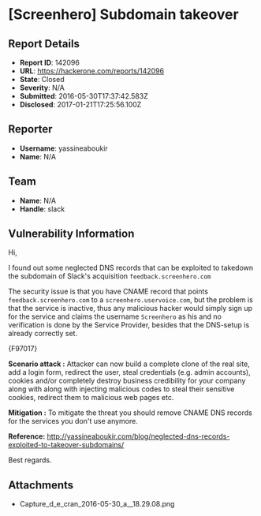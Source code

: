 # [Screenhero] Subdomain takeover

## Report Details
- **Report ID**: 142096
- **URL**: https://hackerone.com/reports/142096
- **State**: Closed
- **Severity**: N/A
- **Submitted**: 2016-05-30T17:37:42.583Z
- **Disclosed**: 2017-01-21T17:25:56.100Z

## Reporter
- **Username**: yassineaboukir
- **Name**: N/A

## Team
- **Name**: N/A
- **Handle**: slack

## Vulnerability Information
Hi,

I found out some neglected DNS records that can be exploited to takedown the subdomain of Slack's acquisition `feedback.screenhero.com`

The security issue is that you have CNAME record that points `feedback.screenhero.com` to a `screenhero.uservoice.com`, but the problem is that the service is inactive, thus any malicious hacker would simply sign up for the service and claims the username `Screenhero` as his and no verification is done by the Service Provider, besides that the DNS-setup is already correctly set.

{F97017}

**Scenario attack :**
Attacker can now build a complete clone of the real site, add a login form, redirect the user, steal credentials (e.g. admin accounts), cookies and/or completely destroy business credibility for your company along with along with injecting malicious codes to steal their sensitive cookies, redirect them to malicious web pages etc.

**Mitigation :** To mitigate the threat you should remove CNAME DNS records for the services you don't use anymore.

**Reference:** http://yassineaboukir.com/blog/neglected-dns-records-exploited-to-takeover-subdomains/

Best regards.


## Attachments
- Capture_d_e_cran_2016-05-30_a__18.29.08.png
